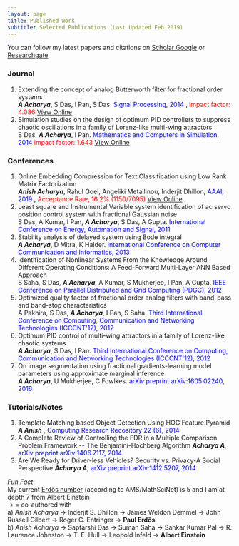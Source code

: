 ```yaml
---
layout: page
title: Published Work
subtitle: Selected Publications (Last Updated Feb 2019)
---
```

You can follow my latest papers and citations on [Scholar Google](https://scholar.google.co.in/citations?hl=en&user=uBmgGMAAAAAJ) 
or [Researchgate](https://www.researchgate.net/profile/Anish_Acharya2)  
   
### Journal
1. Extending the concept of analog Butterworth filter for fractional order systems  
***A Acharya***, S Das, I Pan, S Das.  <span style="color:blue">Signal Processing, 2014</span> , <span style="color:red">impact factor: 4.086</span> 
[View Online](https://scholar.google.co.in/citations?hl=en&user=uBmgGMAAAAAJ#d=gs_md_cita-d&u=%2Fcitations%3Fview_op%3Dview_citation%26hl%3Den%26user%3DuBmgGMAAAAAJ%26citation_for_view%3DuBmgGMAAAAAJ%3Ak_7cPK9k7w8C%26tzom%3D360)
2. Simulation studies on the design of optimum PID controllers to suppress chaotic oscillations in a family of Lorenz-like multi-wing attractors  
S Das, ***A Acharya***, I Pan. <span style="color:blue"> Mathematics and Computers in Simulation, 2014</span>  <span style="color:red">impact factor: 1.643</span>
[View Online](https://scholar.google.co.in/citations?hl=en&user=uBmgGMAAAAAJ#d=gs_md_cita-d&u=%2Fcitations%3Fview_op%3Dview_citation%26hl%3Den%26user%3DuBmgGMAAAAAJ%26citation_for_view%3DuBmgGMAAAAAJ%3A4vMrXwiscB8C%26tzom%3D360)

### Conferences
1. Online Embedding Compression for Text Classification using Low Rank Matrix Factorization  
***Anish Acharya***, Rahul Goel, Angeliki Metallinou, Inderjit Dhillon, <span style="color:blue">AAAI, 2019</span> , <span style="color:red">Acceptance Rate, 16.2% (1150/7095)</span> [View Online](https://scholar.google.co.in/citations?hl=en&user=uBmgGMAAAAAJ#d=gs_md_cita-d&u=%2Fcitations%3Fview_op%3Dview_citation%26hl%3Den%26user%3DuBmgGMAAAAAJ%26citation_for_view%3DuBmgGMAAAAAJ%3ALXmCCkuhhTsC%26tzom%3D360)
2. Least square and Instrumental Variable system identification of ac servo position control system with fractional Gaussian noise  
S Das, A Kumar, I Pan, ***A Acharya***, S Das, A Gupta. <span style="color:blue"> International Conference on Energy, Automation and Signal, 2011</span>  
3. Stability analysis of delayed system using Bode integral  
***A Acharya***, D Mitra, K Halder. <span style="color:blue">International Conference on Computer Communication and Informatics, 2013</span>  
4. Identification of Nonlinear Systems From the Knowledge Around Different Operating Conditions: A Feed-Forward Multi-Layer ANN Based Approach  
S Saha, S Das, ***A Acharya***, A Kumar, S Mukherjee, I Pan, A Gupta. <span style="color:blue">IEEE Conference on Parallel Distributed and Grid Computing (PDGC), 2012</span>  
5. Optimized quality factor of fractional order analog filters with band-pass and band-stop characteristics  
A Pakhira, S Das, ***A Acharya***, I Pan, S Saha.  <span style="color:blue">Third International Conference on Computing, Communication and Networking Technologies (ICCCNT'12), 2012</span>  
6. Optimum PID control of multi-wing attractors in a family of Lorenz-like chaotic systems  
***A Acharya***, S Das, I Pan.  <span style="color:blue">Third International Conference on Computing, Communication and Networking Technologies (ICCCNT'12), 2012</span>  
7. On image segmentation using fractional gradients-learning model parameters using approximate marginal inference  
***A Acharya***, U Mukherjee, C Fowlkes.  <span style="color:blue">arXiv preprint arXiv:1605.02240, 2016</span>    

### Tutorials/Notes 
1. Template Matching based Object Detection Using HOG Feature Pyramid  
***A Anish*** , <span style="color:blue">Computing Research Recository 22 (6), 2014</span>
2. A Complete Review of Controlling the FDR in a Multiple Comparison Problem Framework -- The Benjamini-Hochberg Algorithm
***Acharya A***,  <span style="color:blue">arXiv preprint arXiv:1406.7117, 2014</span>     
3. Are We Ready for Driver-less Vehicles? Security vs. Privacy-A Social Perspective
***Acharya A***,  <span style="color:blue">arXiv preprint arXiv:1412.5207, 2014</span>

*Fun Fact*:      
My current [Erdős number](https://en.wikipedia.org/wiki/Erd%C5%91s_number) (according to AMS/MathSciNet) is 5 and I am at depth 7 from Albert Einstein   
-> = co-authored with    
a) *Anish Acharya* -> Inderjit S. Dhillon -> James Weldon Demmel -> John Russell Gilbert -> Roger C. Entringer -> **Paul Erdős**       
b) *Anish Acharya* -> Saptarshi Das -> Suman Saha -> Sankar Kumar Pal -> R. Laurence Johnston -> T. E. Hull -> Leopold Infeld -> **Albert Einstein**     


